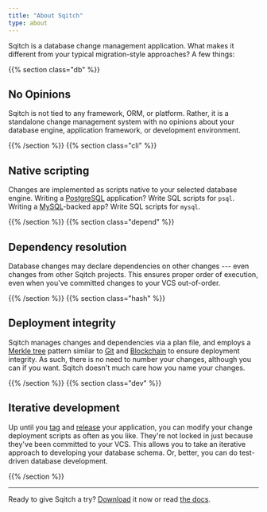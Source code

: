 ```yaml
---
title: "About Sqitch"
type: about
---
```


Sqitch is a database change management application. What makes it different from
your typical migration-style approaches? A few things:

{{% section class="db" %}}

No Opinions
-----------

Sqitch is not tied to any framework, ORM, or platform. Rather, it is a
standalone change management system with no opinions about your database engine,
application framework, or development environment.

{{% /section %}}
{{% section class="cli" %}}

Native scripting
----------------

Changes are implemented as scripts native to your selected database engine.
Writing a [PostgreSQL] application? Write SQL scripts for `psql`. Writing a
[MySQL]-backed app? Write SQL scripts for `mysql`.

  [PostgreSQL]: https://postgresql.org/
    "PostgreSQL: The World's Most Advanced Open Source Relational Database"
  [MySQL]: https://mysql.com/
    "MySQL: The world's most popular open source database"

{{% /section %}}
{{% section class="depend" %}}

Dependency resolution
---------------------

Database changes may declare dependencies on other changes --- even changes from
other Sqitch projects. This ensures proper order of execution, even when you've
committed changes to your VCS out-of-order.

{{% /section %}}
{{% section class="hash" %}}

Deployment integrity
--------------------

Sqitch manages changes and dependencies via a plan file, and employs a [Merkle
tree] pattern similar to [Git] and [Blockchain] to ensure deployment integrity.
As such, there is no need to number your changes, although you can if you want.
Sqitch doesn't much care how you name your changes.

  [Merkle tree]: https://en.wikipedia.org/wiki/Merkle_tree "Wikipedia: “Merkle tree”"
  [Git]: https://stackoverflow.com/a/18589734/ "Stack Overflow: “What is the mathematical structure that represents a Git repo”"
  [Blockchain]: https://medium.com/byzantine-studio/blockchain-fundamentals-what-is-a-merkle-tree-d44c529391d7 "Medium: “Blockchain Fundamentals #1: What is a Merkle Tree?”"

{{% /section %}}
{{% section class="dev" %}}

Iterative development
---------------------

Up until you [tag](/docs/manual/sqitch-tag/) and [release] your application, you
can modify your change deployment scripts as often as you like. They're not
locked in just because they've been committed to your VCS. This allows you to
take an iterative approach to developing your database schema. Or, better, you
can do test-driven database development.

  [tag]: /docs/manual/sqitch-tag/ "Sqitch commands: tag"
  [release]: /docs/manual/sqitch-bundle/ "Sqitch commands: bundle"

{{% /section %}}

----

Ready to give Sqitch a try? [Download] it now or read [the docs].

  [Download]: /download/
  [the docs]: /docs/
